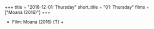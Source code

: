 +++
title = "2016-12-01: Thursday"
short_title = "01: Thursday"
films = ["Moana (2016)"]
+++


* Film: Moana (2016) {T} +
